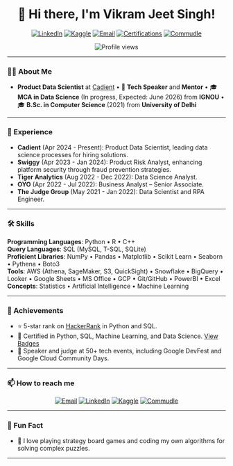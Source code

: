 <h1 align="center">👋 Hi there, I'm Vikram Jeet Singh!</h1>

<p align="center">
  <a href="https://www.linkedin.com/in/vikramjeetsinghs"><img src="https://img.shields.io/badge/LinkedIn-Connect-blue?style=flat-square&logo=linkedin" alt="LinkedIn"></a>
  <a href="https://www.kaggle.com/vikramjeetsinghs"><img src="https://img.shields.io/badge/Kaggle-Profile-blue?style=flat-square&logo=kaggle" alt="Kaggle"></a>
  <a href="mailto:vjssnotra@gmail.com"><img src="https://img.shields.io/badge/Email-Reach_out-red?style=flat-square&logo=gmail" alt="Email"></a>
  <a href="https://www.credly.com/users/vikram-jeet-singh.7d6aa983/badges"><img src="https://img.shields.io/badge/Certifications-View-orange?style=flat-square&logo=credly" alt="Certifications"></a>
  <a href="https://www.commudle.com/users/vjeetsingh"><img src="https://img.shields.io/badge/Commudle-Profile-blueviolet?style=flat-square" alt="Commudle"></a>
</p>

<p align="center">
  <img src="https://komarev.com/ghpvc/?username=vikramjeetsingh&style=flat-square&color=brightgreen" alt="Profile views">
</p>

---

### 👨‍💻 About Me

- **Product Data Scientist** at [Cadient](https://cadienttalent.com) • 🌟 **Tech Speaker** and **Mentor** • 🎓 **MCA in Data Science** (In progress, Expected: June 2026) from **IGNOU** • 🎓 **B.Sc. in Computer Science** (2021) from **University of Delhi**

---

### 💼 Experience

- **Cadient** (Apr 2024 - Present): Product Data Scientist, leading data science processes for hiring solutions.
- **Swiggy** (Apr 2023 - Jan 2024): Product Risk Analyst, enhancing platform security through fraud prevention strategies.
- **Tiger Analytics** (Aug 2022 - Dec 2022): Data Science Analyst.
- **OYO** (Apr 2022 - Jul 2022): Business Analyst – Senior Associate.
- **The Judge Group** (May 2021 - Jan 2022): Data Scientist and RPA Engineer.

---

### 🛠️ Skills

**Programming Languages**: Python • R • C++  
**Query Languages**: SQL (MySQL, T-SQL, SQLite)  
**Proficient Libraries**: NumPy • Pandas • Matplotlib • Scikit Learn • Seaborn • Pythena • Boto3  
**Tools**: AWS (Athena, SageMaker, S3, QuickSight) • Snowflake • BigQuery • Looker • Google Sheets • MS Office • GCP • Git/GitHub • PowerBI • Excel  
**Concepts**: Statistics • Artificial Intelligence • Machine Learning  

---

### 🌟 Achievements

- ⭐ 5-star rank on [HackerRank](https://www.hackerrank.com/vjssnotra) in Python and SQL.
- 🏅 Certified in Python, SQL, Machine Learning, and Data Science. [View Badges](https://www.credly.com/users/vikram-jeet-singh.7d6aa983/badges)
- 🎤 Speaker and judge at 50+ tech events, including Google DevFest and Google Cloud Community Days.

---

### 📫 How to reach me

<p align="center">
  <a href="mailto:vjssnotra@gmail.com"><img src="https://img.shields.io/badge/Email-vjssnotra@gmail.com-red?style=flat-square&logo=gmail" alt="Email"></a>
  <a href="https://www.linkedin.com/in/vikramjeetsinghs"><img src="https://img.shields.io/badge/LinkedIn-Vikram_Jeet_Singh-blue?style=flat-square&logo=linkedin" alt="LinkedIn"></a>
  <a href="https://www.kaggle.com/vikramjeetsinghs"><img src="https://img.shields.io/badge/Kaggle-Vikram_Jeet_Singh-blue?style=flat-square&logo=kaggle" alt="Kaggle"></a>
  <a href="https://www.commudle.com/users/vjeetsingh"><img src="https://img.shields.io/badge/Commudle-Vikram_Jeet_Singh-blueviolet?style=flat-square" alt="Commudle"></a>
</p>

---

### 🎨 Fun Fact

- 🎲 I love playing strategy board games and coding my own algorithms for solving complex puzzles.

---
